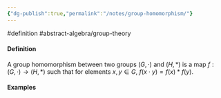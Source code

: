 ```yaml
---
{"dg-publish":true,"permalink":"/notes/group-homomorphism/"}
---
```


#definition #abstract-algebra/group-theory 

#### Definition
A group homomorphism between two groups $( G, \cdot )$ and $( H, \ast )$ is a map $f:( G, \cdot )\to ( H, \ast )$ such that for elements $x,y\in G$, $f(x \cdot y) = f(x) \ast f(y)$.

#### Examples


